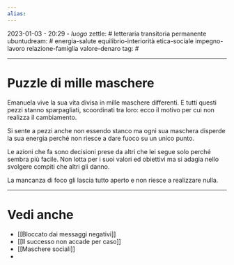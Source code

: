 ```yaml
---
alias: 
---
```

2023-01-03 - 20:29 - *luogo*
zettle: # letteraria transitoria permanente
ubuntudream: # energia-salute equilibrio-interiorità etica-sociale impegno-lavoro relazione-famiglia valore-denaro 
tag: #

---
# Puzzle di mille maschere
Emanuela vive la sua vita divisa in mille maschere differenti. E tutti questi pezzi stanno sparpagliati, scoordinati tra loro: ecco il motivo per cui non realizza il cambiamento.

Si sente a pezzi anche non essendo stanco ma ogni sua maschera disperde la sua energia perché non riesce a dare fuoco su un unico punto.

Le azioni che fa sono decisioni prese da altri che lei segue solo perché sembra più facile. Non lotta per i suoi valori ed obiettivi ma si adagia nello svolgere compiti che altri gli danno.

La mancanza di foco gli lascia tutto aperto e non riesce a realizzare nulla.



---
# Vedi anche
- [[Bloccato dai messaggi negativi]]
- [[Il successo non accade per caso]]
- [[Maschere sociali]]
- 